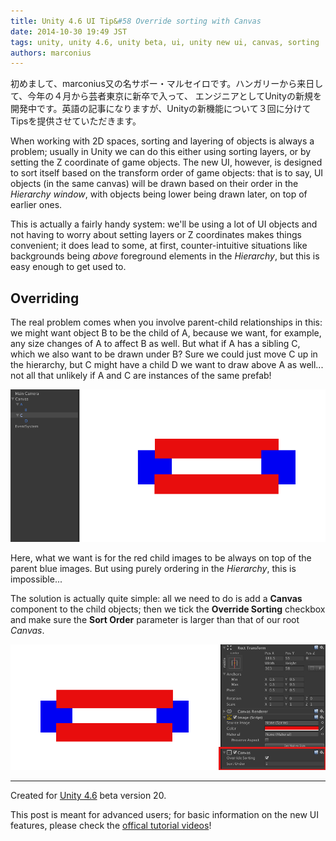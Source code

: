 ```yaml
---
title: Unity 4.6 UI Tip&#58 Override sorting with Canvas
date: 2014-10-30 19:49 JST
tags: unity, unity 4.6, unity beta, ui, unity new ui, canvas, sorting
authors: marconius
---
```


初めまして、marconius又の名サボー・マルセイロです。ハンガリーから来日して、今年の４月から芸者東京に新卒で入って、
エンジニアとしてUnityの新規を開発中です。英語の記事になりますが、Unityの新機能について３回に分けてTipsを提供させていただきます。

When working with 2D spaces, sorting and layering of objects is always a problem; usually in Unity we can do this either using sorting layers, or by setting the Z coordinate of game objects. The new UI, however, is designed to sort itself based on the transform order of game objects: that is to say, UI objects (in the same canvas) will be drawn based on their order in the *Hierarchy window*, with objects being lower being drawn later, on top of earlier ones.

This is actually a fairly handy system: we'll be using a lot of UI objects and not having to worry about setting layers or Z coordinates makes things convenient; it does lead to some, at first, counter-intuitive situations like backgrounds being *above* foreground elements in the *Hierarchy*, but this is easy enough to get used to.

## Overriding

The real problem comes when you involve parent-child relationships in this: we might want object B to be the child of A, because we want, for example, any size changes of A to affect B as well. But what if A has a sibling C, which we also want to be drawn under B? Sure we could just move C up in the hierarchy, but C might have a child D we want to draw above A as well... not all that unlikely if A and C are instances of the same prefab!

![canvas1](/static/images/2014/10/UnityUI/canvas1.png)

Here, what we want is for the red child images to be always on top of the parent blue images. But using purely ordering in the *Hierarchy*, this is impossible...

The solution is actually quite simple: all we need to do is add a **Canvas** component to the child objects; then we tick the **Override Sorting** checkbox and make sure the **Sort Order** parameter is larger than that of our root *Canvas*.

![canvas2](/static/images/2014/10/UnityUI/canvas2.png)

-----

Created for [Unity 4.6](http://unity3d.com/unity/beta/4.6) beta version 20.

This post is meant for advanced users; for basic information on the new UI features, please check the [offical tutorial videos](http://unity3d.com/learn/tutorials/modules/beginner/ui)!
